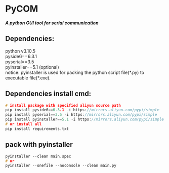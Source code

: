 # PyCOM
***A python GUI tool for serial communication***   

## Dependencies:
python v3.10.5  
pyside6==6.3.1  
pyserial==3.5  
pyinstaller==5.1 (optional)  
notice: pyinstaller is used for packing the python script file(\*.py) to executable file(\*.exe).  

## Dependencies install cmd:
```C
# install package with specified aliyun source path
pip install pyside6==6.3.1 -i https://mirrors.aliyun.com/pypi/simple
pip install pyserial==3.5 -i https://mirrors.aliyun.com/pypi/simple
pip install pyinstaller==5.1 -i https://mirrors.aliyun.com/pypi/simple (optional)
# or install all 
pip install requirements.txt
```

## pack with pyinstaller
```C
pyinstaller --clean main.spec
# or  
pyinstaller --onefile --noconsole --clean main.py
```
